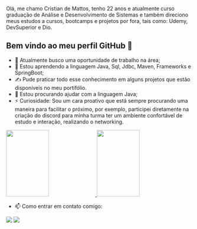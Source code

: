 Olá, me chamo Cristian de Mattos, tenho 22 anos e atualmente curso graduação de Análise e Desenvolvimento de Sistemas e também direciono meus estudos a cursos, bootcamps e projetos por fora, tais como: Udemy, DevSuperior e Dio. 
 
 ## Bem vindo ao meu perfil GitHub 👋

- 🔭 Atualmente busco uma oportunidade de trabalho na área;
- 🌱 Estou aprendendo a linguagem Java, Sql, Jdbc, Maven, Frameworks e SpringBoot;
- ✍️ Pude praticar todo esse conhecimento em alguns projetos que estão disponíveis no meu portifólio. 
- 🤔 Estou procurando ajudar com a linguagem Java;
- ⚡ Curiosidade: Sou um cara proativo que está sempre procurando uma maneira para facilitar o próximo, por exemplo, participei diretamente na criação do discord para minha turma ter um ambiente confortável de estudo e interação, realizando o networking.

<div align="left">
  <a href="https://github.com/CristianSilvDev">
    <img height="180em" width="48%" src="https://github-readme-stats.vercel.app/api?username=CristianSilvDev&show_icons=true&theme=dark&include_all_commits=true&count_private=true"/>
    <img height="180em" width="48%" src="https://github-readme-stats.vercel.app/api/top-langs/?username=CristianSilvDev&layout=compact&langs_count=7&theme=dark"/>
  </a>
</div>

- 📫 Como entrar em contato comigo: 
<div> 
  <a href = "mailto:cristian.prof01@gmail.com"><img src="https://img.shields.io/badge/-Gmail-%23333?style=for-the-badge&logo=gmail&logoColor=white" target="_blank"></a>
  <a href="https://www.linkedin.com/in/cristian-silva-007812244/" target="_blank"><img src="https://img.shields.io/badge/-LinkedIn-%230077B5?style=for-the-badge&logo=linkedin&logoColor=white" target="_blank"></a> 
</div>
